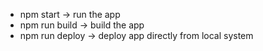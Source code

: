 - npm start -> run the app
- npm run build -> build the app
- npm run deploy -> deploy app directly from local system
